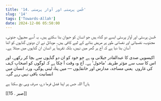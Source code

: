 ```yaml
---
title: '14. حُسن پرستی اور آواز پرستی'
slug: '14'
tags: ['Towards-Allah']
date: 2024-12-06 05:50:00
---
```


حُسن پرستی اور آواز پرستی ایسے دو گناہ ہیں جو انسان کو حیوان بنا سکتے ہیں۔ یہ اُسے مجہول، جنونی، مجذوب، نفسیاتی اور نفسانی طور پر مریض بنانے کے لیے کافی ہیں۔ موبائل نے ان دونوں گناہوں کو اتنا آسان بنا دیا ہے کہ آج ہر گھر میں نہیں، بلکہ تقریباً ہر انسان ان گناہوں میں مبتلا ہے۔

اکیسویں صدی کا عبدالقادر جیلانی وہ ہے جو خود کو ان دو گناہوں سے بچا کر رکھے، اور اس کا سب سے مؤثر طریقہ 'ماحول' ہے۔ آج وہ وقت آ چکا ہے کہ لوگوں کو اصحابِ کہف کی غاروں  یعنی مساجد، مدارس اور خانقاہوں — میں پناہ لینی ہوگی، ورنہ انسان میں انسانیت باقی نہیں رہے گی۔

ہاں! اللہ جس پر اپنا فضل فرما دے، صرف وہی بچ سکتا ہے

[[15 . صبر]]
